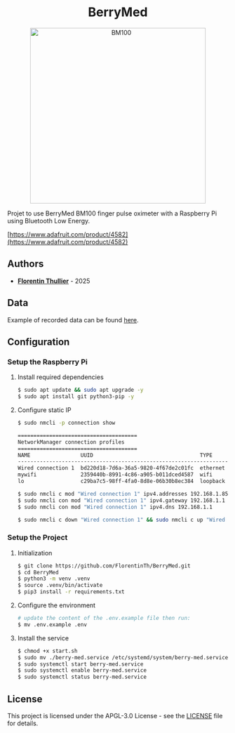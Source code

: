<span align="center">
    <h1>BerryMed</h1>
</span>

<p align="center">
    <img src="https://cdn-shop.adafruit.com/970x728/4582-02.jpg" alt="BM100" height="400px" />
</p>

Projet to use BerryMed BM100 finger pulse oximeter with a Raspberry Pi using Bluetooth Low Energy.

[https://www.adafruit.com/product/4582](https://www.adafruit.com/product/4582)

## Authors

- [**Florentin Thullier**](https://github.com/FlorentinTh) - 2025

## Data

Example of recorded data can be found [here](/data/data.csv).

## Configuration

### Setup the Raspberry Pi

1. Install required dependencies
    ```sh
    $ sudo apt update && sudo apt upgrade -y
    $ sudo apt install git python3-pip -y
    ```
2. Configure static IP
    ```sh
    $ sudo nmcli -p connection show
    ```
    ```sh
    ======================================
    NetworkManager connection profiles
    ======================================
    NAME                UUID                                  TYPE      DEVICE
    ----------------------------------------------------------------------------
    Wired connection 1  bd220d18-7d6a-36a5-9820-4f67de2c01fc  ethernet  eth0
    mywifi              2359440b-8991-4c86-a905-b011dced4587  wifi      wlan0
    lo                  c29ba7c5-98ff-4fa0-8d8e-06b30b8ec384  loopback  lo
    ```

    ```sh
    $ sudo nmcli c mod "Wired connection 1" ipv4.addresses 192.168.1.85/24 ipv4.method manual
    $ sudo nmcli con mod "Wired connection 1" ipv4.gateway 192.168.1.1
    $ sudo nmcli con mod "Wired connection 1" ipv4.dns 192.168.1.1
    ```

    ```sh
    $ sudo nmcli c down "Wired connection 1" && sudo nmcli c up "Wired connection 1"
    ```

### Setup the Project
1. Initialization
    ```sh
    $ git clone https://github.com/FlorentinTh/BerryMed.git
    $ cd BerryMed
    $ python3 -m venv .venv
    $ source .venv/bin/activate
    $ pip3 install -r requirements.txt
    ```
3. Configure the environment
    ```sh
    # update the content of the .env.example file then run:
    $ mv .env.example .env
    ```
4. Install the service
    ```sh
    $ chmod +x start.sh
    $ sudo mv ./berry-med.service /etc/systemd/system/berry-med.service
    $ sudo systemctl start berry-med.service
    $ sudo systemctl enable berry-med.service
    $ sudo systemctl status berry-med.service
    ```

## License

This project is licensed under the APGL-3.0 License - see the [LICENSE](LICENSE) file for details.